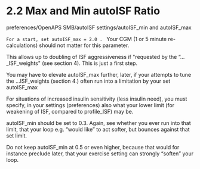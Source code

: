 #  2.2 Max and Min autoISF Ratio
preferences/OpenAPS SMB/autoISF settings/autoISF_min and autoISF_max

`For a start, set autoISF_max = 2.0 . `
Your CGM (1 or 5 minute re-calculations) should not matter for this parameter.


This allows up to doubling of ISF aggressiveness if "requested by the “… _ISF_weights" (see
section 4). This is just a first step.

You may have to elevate autoISF_max further, later, if your attempts to tune the …ISF_weights
(section 4.) often run into a limitation by your set autoISF_max

For situations of increased insulin sensitivity (less insulin need), you must specify, in your settings
(preferences) also what your lower limit (for weakening of ISF, compared to profile_ISF) may be.

autoISF_min should be set to 0.3. Again, see whether you ever run into that limit, that your loop
e.g. “would like” to act softer, but bounces against that set limit.

<Textbox width="100"> Do not keep autoISF_min at 0.5 or even higher, because that would for instance preclude
later, that your exercise setting can strongly “soften” your loop. </Textbox>





